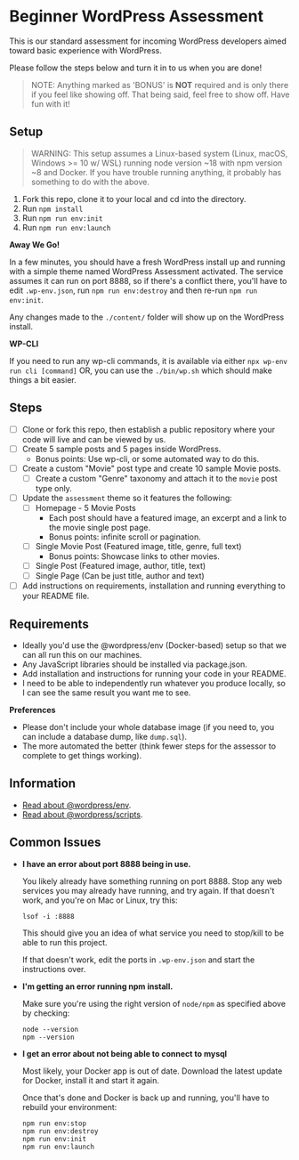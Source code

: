 # Beginner WordPress Assessment

This is our standard assessment for incoming WordPress developers aimed toward basic experience with WordPress.

Please follow the steps below and turn it in to us when you are done!

> NOTE: Anything marked as 'BONUS' is **NOT** required and is only there if you feel like showing off. That being said,
> feel free to show off. Have fun with it!

## Setup

> WARNING: This setup assumes a Linux-based system (Linux, macOS, Windows >= 10 w/ WSL) running node version ~18 with
> npm version ~8 and Docker. If you have trouble running anything, it probably has something to do with the above.

1. Fork this repo, clone it to your local and cd into the directory.
1. Run `npm install`
1. Run `npm run env:init`
1. Run `npm run env:launch`

**Away We Go!**

In a few minutes, you should have a fresh WordPress install up and running with a simple theme named WordPress
Assessment activated. The service assumes it can run on port 8888, so if there's a conflict there, you'll have to
edit `.wp-env.json`, run `npm run env:destroy` and then re-run `npm run env:init`.

Any changes made to the `./content/` folder will show up on the WordPress install.

**WP-CLI**

If you need to run any wp-cli commands, it is available via either `npx wp-env run cli [command]` OR, you can use
the `./bin/wp.sh` which should make things a bit easier.

## Steps

- [ ] Clone or fork this repo, then establish a public repository where your code will live and can be viewed by us.
- [ ] Create 5 sample posts and 5 pages inside WordPress.
    - Bonus points: Use wp-cli, or some automated way to do this.
- [ ] Create a custom "Movie" post type and create 10 sample Movie posts.
    - [ ] Create a custom "Genre" taxonomy and attach it to the `movie` post type only.
- [ ] Update the `assessment` theme so it features the following:
    - [ ] Homepage - 5 Movie Posts
        - Each post should have a featured image, an excerpt and a link to the movie single post page.
        - Bonus points: infinite scroll or pagination.
    - [ ] Single Movie Post (Featured image, title, genre, full text)
        - Bonus points: Showcase links to other movies.
    - [ ] Single Post (Featured image, author, title, text)
    - [ ] Single Page (Can be just title, author and text)
- [ ] Add instructions on requirements, installation and running everything to your README file.

## Requirements

- Ideally you'd use the @wordpress/env (Docker-based) setup so that we can all run this on our machines.
- Any JavaScript libraries should be installed via package.json.
- Add installation and instructions for running your code in your README.
- I need to be able to independently run whatever you produce locally, so I can see the same result you want me to see.

**Preferences**

- Please don't include your whole database image (if you need to, you can include a database dump, like `dump.sql`).
- The more automated the better (think fewer steps for the assessor to complete to get things working).

## Information

* [Read about @wordpress/env](https://github.com/WordPress/gutenberg/tree/trunk/packages/env).
* [Read about @wordpress/scripts](https://github.com/WordPress/gutenberg/tree/trunk/packages/scripts).

## Common Issues

* **I have an error about port 8888 being in use.**

  You likely already have something running on port 8888. Stop any web services you may already have running, and try
  again. If that doesn't work, and you're on Mac or Linux, try this:
  ```shell
  lsof -i :8888
  ```
  This should give you an idea of what service you need to stop/kill to be able to run this project.

  If that doesn't work, edit the ports in `.wp-env.json` and start the instructions over.

* **I'm getting an error running npm install.**

  Make sure you're using the right version of `node/npm` as specified above by checking:
  
  ```shell
  node --version
  npm --version
  ```

* **I get an error about not being able to connect to mysql**

  Most likely, your Docker app is out of date. Download the latest update for Docker, install it and start it again.

  Once that's done and Docker is back up and running, you'll have to rebuild your environment:

  ```shell
  npm run env:stop
  npm run env:destroy
  npm run env:init
  npm run env:launch
  ```